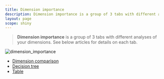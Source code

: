 ```yaml
---
title: Dimension importance
description: Dimension importance is a group of 3 tabs with different analyses of your dimensions.
layout: page
scope: shiny
---
```


> **Dimension importance** is a group of 3 tabs with different analyses of your dimensions. See below articles for details on each tab.

![dimension_importance]({{site.url}}/{{site.baseurl}}/core_app/pivot/web_application/dashboard/images/DimensionImportance-1-1024x312.jpg)


* [Dimension comparison]({{site.url}}/{{site.baseurl}}/core_app/pivot/web_application/dashboard/dimension_importance/dimension_comparison)
* [Decision tree]({{site.url}}/{{site.baseurl}}/core_app/pivot/web_application/dashboard/dimension_importance/decision_tree)
* [Table]({{site.url}}/{{site.baseurl}}/core_app/pivot/web_application/dashboard/dimension_importance/table)

